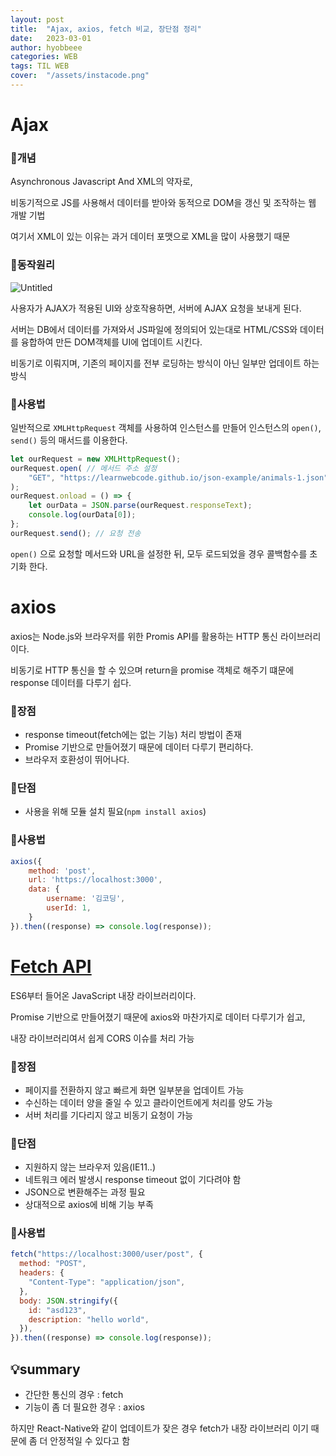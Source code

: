```yaml
---
layout: post
title:  "Ajax, axios, fetch 비교, 장단점 정리"
date:   2023-03-01
author: hyobbeee
categories: WEB
tags: TIL WEB
cover:  "/assets/instacode.png"
---
```

# Ajax

### 📍개념

Asynchronous Javascript And XML의 약자로, 

비동기적으로 JS를 사용해서 데이터를 받아와 동적으로 DOM을 갱신 및 조작하는 웹 개발 기법

여기서 XML이 있는 이유는 과거 데이터 포맷으로 XML을 많이 사용했기 때문

### 📍동작원리

![Untitled](https://s3-us-west-2.amazonaws.com/secure.notion-static.com/9af90128-231d-43b4-a4a2-10ba4df3ad04/Untitled.png)

사용자가 AJAX가 적용된 UI와 상호작용하면, 서버에 AJAX 요청을 보내게 된다. 

서버는 DB에서 데이터를 가져와서 JS파일에 정의되어 있는대로 HTML/CSS와 데이터를 융합하여 만든 DOM객체를 UI에 업데이트 시킨다.

비동기로 이뤄지며, 기존의 페이지를 전부 로딩하는 방식이 아닌 일부만 업데이트 하는 방식

### 📍사용법

일반적으로 `XMLHttpRequest` 객체를 사용하여 인스턴스를 만들어 인스턴스의 `open()`, `send()` 등의 매서드를 이용한다.

```jsx
let ourRequest = new XMLHttpRequest();
ourRequest.open( // 메서드 주소 설정
	"GET", "https://learnwebcode.github.io/json-example/animals-1.json"
);
ourRequest.onload = () => {
	let ourData = JSON.parse(ourRequest.responseText);
	console.log(ourData[0]);
};
ourRequest.send(); // 요청 전송
```

`open()` 으로 요청할 메서드와 URL을 설정한 뒤, 모두 로드되었을 경우 콜백함수를 초기화 한다.

# axios

axios는 Node.js와 브라우저를 위한 Promis API를 활용하는 HTTP 통신 라이브러리이다.

비동기로 HTTP 통신을 할 수 있으며 return을 promise 객체로 해주기 떄문에 response 데이터를 다루기 쉽다.

### 🔹장점

- response timeout(fetch에는 없는 기능) 처리 방법이 존재
- Promise 기반으로 만들어졌기 때문에 데이터 다루기 편리하다.
- 브라우저 호환성이 뛰어나다.

### 🔸단점

- 사용을 위해 모듈 설치 필요(`npm install axios`)

### 📍사용법

```jsx
axios({
	method: 'post',
	url: 'https://localhost:3000',
	data: {
		username: '김코딩',
		userId: 1,
	}
}).then((response) => console.log(response));
```

# [Fetch API](https://www.notion.so/fetch-0d4882b30dd24b019bb9a03d8d2585fd)

ES6부터 들어온 JavaScript 내장 라이브러리이다.

Promise 기반으로 만들어졌기 때문에 axios와 마찬가지로 데이터 다루기가 쉽고,

내장 라이브러리여서 쉽게 CORS 이슈를 처리 가능

### 🔹장점

- 페이지를 전환하지 않고 빠르게 화면 일부분을 업데이트 가능
- 수신하는 데이터 양을 줄일 수 있고 클라이언트에게 처리를 양도 가능
- 서버 처리를 기다리지 않고 비동기 요청이 가능

### 🔸단점

- 지원하지 않는 브라우저 있음(IE11..)
- 네트워크 에러 발생시 response timeout 없이 기다려야 함
- JSON으로 변환해주는 과정 필요
- 상대적으로 axios에 비해 기능 부족

### 📍사용법

```jsx
fetch("https://localhost:3000/user/post", {
  method: "POST",
  headers: {
    "Content-Type": "application/json",
  },
  body: JSON.stringify({
    id: "asd123",
    description: "hello world",
  }),
}).then((response) => console.log(response));
```

## 💡summary

- 간단한 통신의 경우 : fetch
- 기능이 좀 더 필요한 경우 : axios

하지만 React-Native와 같이 업데이트가 잦은 경우 fetch가 내장 라이브러리 이기 때문에 좀 더 안정적일 수 있다고 함